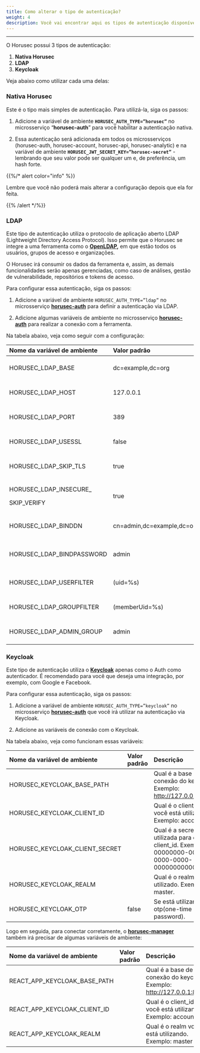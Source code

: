```yaml
---
title: Como alterar o tipo de autenticação?
weight: 4
description: Você vai encontrar aqui os tipos de autenticação disponíveis no Horusec.
---
```


---

O Horusec possui 3 tipos de autenticação:

1. **Nativa Horusec**
2. **LDAP**
3. **Keycloak**

Veja abaixo como utilizar cada uma delas:

### **Nativa Horusec**

Este é o tipo mais simples de autenticação. Para utilizá-la,  siga os passos:

1. Adicione a variável de ambiente **`HORUSEC_AUTH_TYPE=”horusec”`** no microsserviço “**horusec-auth**” para você habilitar a autenticação nativa.

2. Essa autenticação será adicionada em todos os microsserviços \(horusec-auth, horusec-account, horusec-api, horusec-analytic\) e na variável de ambiente  **`HORUSEC_JWT_SECRET_KEY=”horusec-secret”`** - lembrando que seu valor pode ser qualquer um e, de preferência, um hash forte. 

{{%/* alert color="info" %}}

Lembre que você não poderá mais alterar a configuração depois que ela for feita.

{{% /alert */%}}

### **LDAP**

Este tipo de autenticação utiliza o protocolo de aplicação aberto LDAP \(Lightweight Directory Access Protocol\). Isso permite que o Horusec se integre a uma ferramenta como o [**OpenLDAP**](https://www.openldap.org/)**,** em que estão todos os usuários, grupos de acesso e organizações. 

O Horusec irá consumir os dados da ferramenta e, assim,  as demais funcionalidades serão apenas gerenciadas, como caso de análises, gestão de vulnerabilidade, repositórios e tokens de acesso.

Para configurar essa autenticação, siga os passos: 

1. Adicione a variável de ambiente `HORUSEC_AUTH_TYPE=”ldap”` no microsserviço [**horusec-auth**](https://github.com/ZupIT/horusec/tree/master/horusec-auth#horusec-auth)  para definir a autenticação via LDAP.

2. Adicione algumas variáveis de ambiente no microsserviço [**horusec-auth**](https://github.com/ZupIT/horusec/tree/master/horusec-auth#horusec-auth) para realizar a conexão com a ferramenta. 

Na tabela abaixo, veja como seguir com a configuração:   


<table>
  <thead>
    <tr>
      <th style="text-align:left"><b>Nome da vari&#xE1;vel de ambiente</b>
      </th>
      <th style="text-align:left"><b>Valor padr&#xE3;o</b>
      </th>
      <th style="text-align:left"><b>Descri&#xE7;&#xE3;o</b>
      </th>
    </tr>
  </thead>
  <tbody>
    <tr>
      <td style="text-align:left">HORUSEC_LDAP_BASE</td>
      <td style="text-align:left">dc=example,dc=org</td>
      <td style="text-align:left">Base de conex&#xE3;o do LDAP.</td>
    </tr>
    <tr>
      <td style="text-align:left">HORUSEC_LDAP_HOST</td>
      <td style="text-align:left">127.0.0.1</td>
      <td style="text-align:left">Host de conex&#xE3;o do LDAP.</td>
    </tr>
    <tr>
      <td style="text-align:left">HORUSEC_LDAP_PORT</td>
      <td style="text-align:left">389</td>
      <td style="text-align:left">Porta de conex&#xE3;o do LDAP.</td>
    </tr>
    <tr>
      <td style="text-align:left">HORUSEC_LDAP_USESSL</td>
      <td style="text-align:left">false</td>
      <td style="text-align:left">Verifica se voc&#xEA; deseja usar o SSL.</td>
    </tr>
    <tr>
      <td style="text-align:left">HORUSEC_LDAP_SKIP_TLS</td>
      <td style="text-align:left">true</td>
      <td style="text-align:left">Verifica se voc&#xEA; deseja pular o TLS.</td>
    </tr>
    <tr>
      <td style="text-align:left">
        <p>HORUSEC_LDAP_INSECURE_</p>
        <p>SKIP_VERIFY</p>
      </td>
      <td style="text-align:left">true</td>
      <td style="text-align:left">Verifica se voc&#xEA; desejar pular a verifica&#xE7;&#xE3;o de inseguran&#xE7;a.</td>
    </tr>
    <tr>
      <td style="text-align:left">HORUSEC_LDAP_BINDDN</td>
      <td style="text-align:left">cn=admin,dc=example,dc=org</td>
      <td style="text-align:left">Defini&#xE7;&#xE3;o para a entidade admin do Ldap.</td>
    </tr>
    <tr>
      <td style="text-align:left">HORUSEC_LDAP_BINDPASSWORD</td>
      <td style="text-align:left">admin</td>
      <td style="text-align:left">Defini&#xE7;&#xE3;o da senha da entidade admin do ldap.</td>
    </tr>
    <tr>
      <td style="text-align:left">HORUSEC_LDAP_USERFILTER</td>
      <td style="text-align:left">(uid=%s)</td>
      <td style="text-align:left">Qual &#xE9; a forma de filtros para os usu&#xE1;rios.</td>
    </tr>
    <tr>
      <td style="text-align:left">HORUSEC_LDAP_GROUPFILTER</td>
      <td style="text-align:left">(memberUid=%s)</td>
      <td style="text-align:left">Qual &#xE9; a forma de filtro de para os grupos.</td>
    </tr>
    <tr>
      <td style="text-align:left">HORUSEC_LDAP_ADMIN_GROUP</td>
      <td style="text-align:left">admin</td>
      <td style="text-align:left">Qual &#xE9; o nome do grupo de administradores.</td>
    </tr>
  </tbody>
</table>

### **Keycloak**

Este tipo de autenticação utiliza o [**Keycloak**](https://www.keycloak.org/documentation) apenas como o Auth como autenticador. É recomendado para você que deseja uma integração, por exemplo, com Google e Facebook. 

Para configurar essa autenticação, siga os passos:

1. Adicione a variável de ambiente `HORUSEC_AUTH_TYPE=”keycloak”` no microsserviço [**horusec-auth**](https://github.com/ZupIT/horusec/tree/master/horusec-auth#horusec-auth) que você irá utilizar na autenticação via Keycloak.

2. Adicione as variáveis de conexão com o Keycloak.

Na tabela abaixo, veja como funcionam essas variáveis:

| **Nome da variável de ambiente** | **Valor padrão** | **Descrição** |
| :--- | :--- | :--- |
| HORUSEC\_KEYCLOAK\_BASE\_PATH |  | Qual é a base de conexão do keycloak.  Exemplo: http://127.0.0.1:8080. |
| HORUSEC\_KEYCLOAK\_CLIENT\_ID |  | Qual é o client\_id que você está utilizando. Exemplo: account. |
| HORUSEC\_KEYCLOAK\_CLIENT\_SECRET |  | Qual é a secret utilizada para o client\_id.  Exemplo: 00000000-0000-0000-0000-000000000000. |
| HORUSEC\_KEYCLOAK\_REALM |  | Qual é o realm utilizado.  Exemplo: master. |
| HORUSEC\_KEYCLOAK\_OTP | false | Se está utilizando otp\(one-time password\). |

Logo em seguida, para conectar corretamente, o [**horusec-manager**](https://github.com/ZupIT/horusec/tree/master/horusec-manager) também irá precisar de algumas variáveis de ambiente:

| **Nome da variável de ambiente** | **Valor padrão** | **Descrição** |
| :--- | :--- | :--- |
| REACT\_APP\_KEYCLOAK\_BASE\_PATH |  | Qual é a base de conexão do keycloak.  Exemplo: http://127.0.0.1:8080. |
| REACT\_APP\_KEYCLOAK\_CLIENT\_ID |  | Qual é o client\_id que você está utilizando. Exemplo: account. |
| REACT\_APP\_KEYCLOAK\_REALM |  | Qual é o realm você está utilizando.  Exemplo: master |
